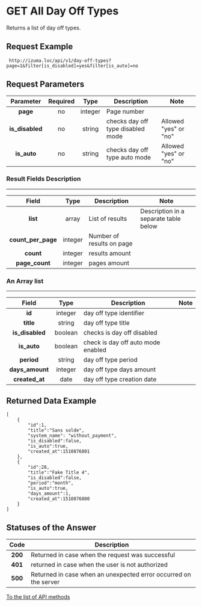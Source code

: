 GET All Day Off Types
=========

Returns a list of day off types.

Request Example
--------------

```  http://izuma.loc/api/v1/day-off-types?page=1&filter[is_disabled]=yes&filter[is_auto]=no ```

Request Parameters
-----------------

| Parameter         | Required      | Type     | Description                            | Note                                  |
|:-----------------:|:-------------:|:--------:|----------------------------------------|---------------------------------------|
| **page**          | no            | integer  | Page number                            |                                       |
| **is_disabled**   | no            | string   | checks day off type disabled mode      | Allowed "yes" or "no"                 |
| **is_auto**       | no            | string   | checks day off type auto mode          | Allowed "yes" or "no"                 |

### Result Fields Description
--------------------------

|  Field                    | Type      | Description                               | Note                                  |
|:-------------------------:|:---------:|-------------------------------------------|---------------------------------------|
| **list**                  | array     | List of results                           | Description in a separate table below |
| **count_per_page**        | integer   | Number of results on page                 |                                       |
| **count**                 | integer   | results amount                            |                                       |
| **page_count**            | integer   | pages amount                              |                                       |

### An Array list
--------------------------

|  Field                    | Type     | Description                                                    | Note        |
|:-------------------------:|:--------:|----------------------------------------------------------------|-------------|
| **id**                    | integer  | day off type identifier                                        |             |
| **title**                 | string   | day off type title                                             |             |
| **is_disabled**           | boolean  | checks is day off disabled                                     |             |
| **is_auto**               | boolean  | check is day off auto mode enabled                             |             |
| **period**                | string   | day off type period                                            |             |
| **days_amount**           | integer  | day off type days amount                                       |             |
| **created_at**            | date     | day off type creation date                                     |             |

Returned Data Example
--------------------------

```
[
    {
        "id":1,
        "title":"Sans solde",
        "system_name": "without_payment",
        "is_disabled":false,
        "is_auto":true,
        "created_at":1510876801
    },
    {
        "id":28,
        "title":"Fake Title 4",
        "is_disabled":false,
        "period":"month",
        "is_auto":true,
        "days_amount":1,
        "created_at":1510876800
    }
]
```

Statuses of the Answer
--------------

| Code    | Description                                                                 |
|:-------:|-----------------------------------------------------------------------------|
| **200** | Returned in case when the request was successful                            |
| **401** | returned in case when the user is not authorized                            |
| **500** | Returned in case when an unexpected error occurred on the server            |

[To the list of API methods](./src/AppBundle/Resources/doc/api/index.md)